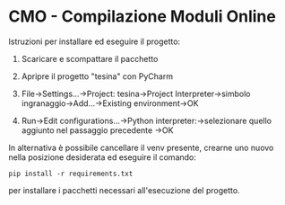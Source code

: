 # CMO - Compilazione Moduli Online

Istruzioni per installare ed eseguire il progetto:

1. Scaricare e scompattare il pacchetto

2. Apripre il progetto "tesina" con PyCharm

3. File->Settings...->Project: tesina->Project Interpreter->simbolo ingranaggio->Add...->Existing environment->OK

4. Run->Edit configurations...->Python interpreter:->selezionare quello aggiunto nel passaggio precedente
	->OK

In alternativa è possibile cancellare il venv presente, crearne uno nuovo nella posizione desiderata ed eseguire il comando:

	pip install -r requirements.txt
per installare i pacchetti necessari all'esecuzione del progetto.
